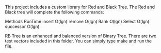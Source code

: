 This project includes a custom library for Red and Black Tree. The Red and Black tree will complete the following commands:

Methods     RunTime
insert      O(lgn)
remove      O(lgn)
Rank        O(lgn)
Select      O(lgn)
successor   O(lgn)

RB Tree is an enhanced and balanced version of Binary Tree. There are two test vectors included in this folder. You can simply type make and run the file.
